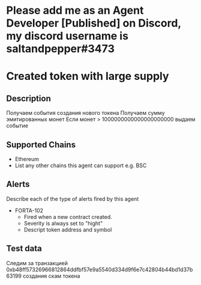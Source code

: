 # Please add me as an Agent Developer [Published] on Discord, my discord username is saltandpepper#3473

# Created token with large supply

## Description

Получаем события создания нового токена
Получаем сумму эмитированных монет
Если монет > 1000000000000000000000 выдаем событие

## Supported Chains

- Ethereum
- List any other chains this agent can support e.g. BSC

## Alerts

Describe each of the type of alerts fired by this agent

- FORTA-102
  - Fired when a new contract created. 
  - Severity is always set to "hight" 
  - Descript token address and symbol

## Test data

Cледим за транзакцией 0xb48ff57326966812864ddfbf57e9a5540d334d9f6e7c42804b44bd1d37b63199 создания скам токена
